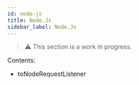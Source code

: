 ```yaml
---
id: node-js
title: Node.Js
sidebar_label: Node.Js
---
```

> ⚠️ This section is a work in progress.

Contents:

* toNodeRequestListener
